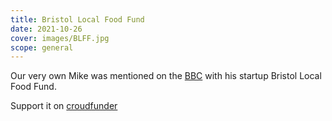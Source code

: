 ```yaml
---
title: Bristol Local Food Fund
date: 2021-10-26
cover: images/BLFF.jpg
scope: general
---
```


Our very own Mike was mentioned on the [BBC](https://www.bbc.co.uk/news/uk-england-bristol-59043799) with his startup Bristol Local Food Fund.

Support it on [croudfunder](https://www.crowdfunder.co.uk/blff)

<!--more-->
